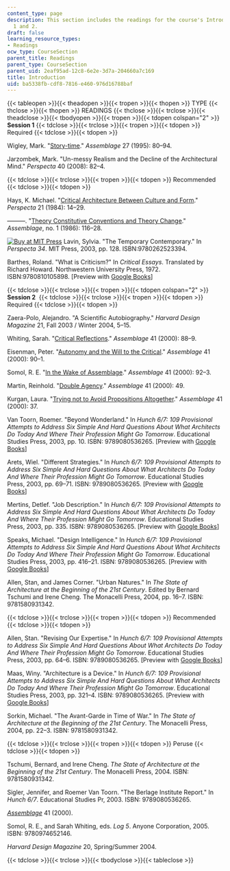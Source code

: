 ```yaml
---
content_type: page
description: This section includes the readings for the course's Introduction, Sessions
  1 and 2.
draft: false
learning_resource_types:
- Readings
ocw_type: CourseSection
parent_title: Readings
parent_type: CourseSection
parent_uid: 2eaf95ad-12c8-6e2e-3d7a-204660a7c169
title: Introduction
uid: ba5338fb-cdf8-7816-e460-976d16788baf
---
```

{{< tableopen >}}{{< theadopen >}}{{< tropen >}}{{< thopen >}}
TYPE
{{< thclose >}}{{< thopen >}}
READINGS
{{< thclose >}}{{< trclose >}}{{< theadclose >}}{{< tbodyopen >}}{{< tropen >}}{{< tdopen colspan="2" >}}
**Session 1**
{{< tdclose >}}{{< trclose >}}{{< tropen >}}{{< tdopen >}}
Required
{{< tdclose >}}{{< tdopen >}}

Wigley, Mark. "[Story-time](http://dx.doi.org/10.2307/3171433)." *Assemblage* 27 (1995): 80–94.

Jarzombek, Mark. "Un-messy Realism and the Decline of the Architectural Mind." *Perspecta* 40 (2008): 82–4.

{{< tdclose >}}{{< trclose >}}{{< tropen >}}{{< tdopen >}}
Recommended
{{< tdclose >}}{{< tdopen >}}

Hays, K. Michael. "[Critical Architecture Between Culture and Form](http://www.jstor.org/stable/1567078)." *Perspecta* 21 (1984): 14–29.

———. "[Theory Constitutive Conventions and Theory Change](http://www.jstor.org/stable/3171058)." *Assemblage*, no. 1 (1986): 116–28.

[![Buy at MIT Press](https://ocwcms.mit.edu/images/mp_logo.gif)](https://mitpress.mit.edu/9780262523394) Lavin, Sylvia. "The Temporary Contemporary." In *Perspecta* *34*. MIT Press, 2003, pp. 128. ISBN:9780262523394.

Barthes, Roland. "What is Criticism?" In *Critical Essays*. Translated by Richard Howard. Northwestern University Press, 1972. ISBN:9780810105898. \[Preview with [Google Books](http://books.google.com/books?id=ae35PV8kaD8C&pg=PA255#v=onepage)\]

{{< tdclose >}}{{< trclose >}}{{< tropen >}}{{< tdopen colspan="2" >}}
**Session 2** 
{{< tdclose >}}{{< trclose >}}{{< tropen >}}{{< tdopen >}}
Required
{{< tdclose >}}{{< tdopen >}}

Zaera-Polo, Alejandro. "A Scientific Autobiography." *Harvard Design Magazine* 21, Fall 2003 / Winter 2004, 5–15.

Whiting, Sarah. "[Critical Reflections](http://dx.doi.org/10.2307/3171347)." *Assemblage* 41 (2000): 88–9.

Eisenman, Peter. "[Autonomy and the Will to the Critical](http://dx.doi.org/10.2307/3171348)." *Assemblage* 41 (2000): 90–1.

Somol, R. E. "[In the Wake of Assemblage](http://dx.doi.org/10.2307/3171349)." *Assemblage* 41 (2000): 92–3.

Martin, Reinhold. "[Double Agency](http://dx.doi.org/10.2307/3171309)." *Assemblage* 41 (2000): 49.

Kurgan, Laura. "[Trying not to Avoid Propositions Altogether](http://dx.doi.org/10.2307/3171297)." *Assemblage* 41 (2000): 37.

Van Toorn, Roemer. "Beyond Wonderland." In *Hunch 6/7: 109 Provisional Attempts to Address Six Simple And Hard Questions About What Architects Do Today And Where Their Profession Might Go Tomorrow*. Educational Studies Press, 2003, pp. 10. ISBN: 9789080536265. \[Preview with [Google Books](http://books.google.com/books?id=1gWtn6asGdcC&pg=PA10#v=onepage)\]

Arets, Wiel. "Different Strategies." In *Hunch 6/7: 109 Provisional Attempts to Address Six Simple And Hard Questions About What Architects Do Today And Where Their Profession Might Go Tomorrow*. Educational Studies Press, 2003, pp. 69–71. ISBN: 9789080536265. \[Preview with [Google Books](http://books.google.com/books?id=1gWtn6asGdcC&pg=PA69#v=onepage)\]

Mertins, Detlef. "Job Description." In *Hunch 6/7: 109 Provisional Attempts to Address Six Simple And Hard Questions About What Architects Do Today And Where Their Profession Might Go Tomorrow*. Educational Studies Press, 2003, pp. 335. ISBN: 9789080536265. \[Preview with [Google Books](http://books.google.com/books?id=1gWtn6asGdcC&pg=PAfrontpage#v=onepage)\]

Speaks, Michael. "Design Intelligence." In *Hunch 6/7: 109 Provisional Attempts to Address Six Simple And Hard Questions About What Architects Do Today And Where Their Profession Might Go Tomorrow*. Educational Studies Press, 2003, pp. 416–21. ISBN: 9789080536265. \[Preview with [Google Books](http://books.google.com/books?id=1gWtn6asGdcC&pg=PA416#v=onepage)\]

Allen, Stan, and James Corner. "Urban Natures." In *The State of Architecture at the Beginning of the 21st Century*. Edited by Bernard Tschumi and Irene Cheng. The Monacelli Press, 2004, pp. 16–7. ISBN: 9781580931342.

{{< tdclose >}}{{< trclose >}}{{< tropen >}}{{< tdopen >}}
Recommended
{{< tdclose >}}{{< tdopen >}}

Allen, Stan. "Revising Our Expertise." In *Hunch 6/7: 109 Provisional Attempts to Address Six Simple And Hard Questions About What Architects Do Today And Where Their Profession Might Go Tomorrow*. Educational Studies Press, 2003, pp. 64–6. ISBN: 9789080536265. \[Preview with [Google Books](http://books.google.com/books?id=1gWtn6asGdcC&pg=PAfrontcover#v=onepage)\]

Maas, Winy. "Architecture is a Device." In *Hunch 6/7: 109 Provisional Attempts to Address Six Simple And Hard Questions About What Architects Do Today And Where Their Profession Might Go Tomorrow*. Educational Studies Press, 2003, pp. 321–4. ISBN: 9789080536265. \[Preview with [Google Books](http://books.google.com/books?id=1gWtn6asGdcC&pg=PA321#v=onepage)\]

Sorkin, Michael. "The Avant-Garde in Time of War." In *The State of Architecture at the Beginning of the 21st Century*. The Monacelli Press, 2004, pp. 22–3. ISBN: 9781580931342.

{{< tdclose >}}{{< trclose >}}{{< tropen >}}{{< tdopen >}}
Peruse
{{< tdclose >}}{{< tdopen >}}

Tschumi, Bernard, and Irene Cheng. *The State of Architecture at the Beginning of the 21st Century*. The Monacelli Press, 2004. ISBN: 9781580931342.

Sigler, Jennifer, and Roemer Van Toorn. "The Berlage Institute Report." In *Hunch 6/7*. Educational Studies Pr, 2003. ISBN: 9789080536265.

[*Assemblage*](http://www.jstor.org/stable/10.2307/i358772) 41 (2000).

Somol, R. E., and Sarah Whiting, eds. *Log 5*. Anyone Corporation, 2005. ISBN: 9780974652146.

*Harvard Design Magazine* 20, Spring/Summer 2004.

{{< tdclose >}}{{< trclose >}}{{< tbodyclose >}}{{< tableclose >}}
